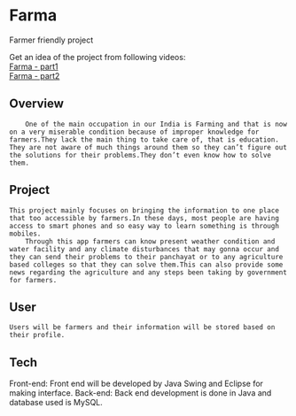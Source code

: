 # Farma
Farmer friendly project

Get an idea of the project from following videos:  
[Farma - part1](https://youtu.be/el4mkwhZHY4)  
[Farma - part2](https://youtu.be/U2rvYxXesYO)  

## Overview
		One of the main occupation in our India is Farming and that is now on a very miserable condition because of improper knowledge for farmers.They lack the main thing to take care of, that is education.
 	They are not aware of much things around them so they can’t figure out the solutions for their problems.They don’t even know how to solve them.
## Project
 	This project mainly focuses on bringing the information to one place that too accessible by farmers.In these days, most people are having access to smart phones and so easy way to learn something is through mobiles.
		Through this app farmers can know present weather condition and water facility and any climate disturbances that may gonna occur and they can send their problems to their panchayat or to any agriculture based colleges so that they can solve them.This can also provide some news regarding the agriculture and any steps been taking by government for farmers.
## User
	Users will be farmers and their information will be stored based on their profile.
## Tech
  Front-end: Front end will be developed by Java Swing and Eclipse for making interface.
	Back-end: Back end development is done in Java and database used is MySQL.
